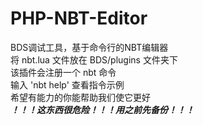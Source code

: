 # PHP-NBT-Editor
BDS调试工具，基于命令行的NBT编辑器  
将 nbt.lua 文件放在 BDS/plugins 文件夹下  
该插件会注册一个 nbt 命令  
输入
'nbt help'
查看指令示例  
希望有能力的你能帮助我们使它更好  
***！！！这东西很危险！！！用之前先备份！！！***  
